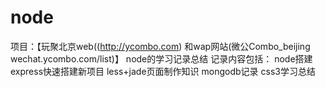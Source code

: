 node
====

项目：【玩聚北京web((http://ycombo.com) 和wap网站(微公Combo_beijing wechat.ycombo.com/list)】
node的学习记录总结
记录内容包括：
node搭建
express快速搭建新项目
less+jade页面制作知识
mongodb记录
css3学习总结

